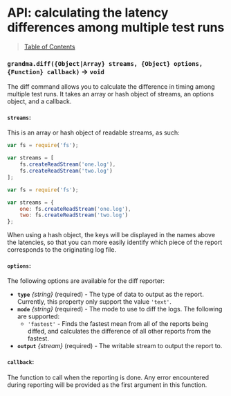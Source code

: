 # API: calculating the latency differences among multiple test runs

> [Table of Contents](readme.md)

### `grandma.diff({Object|Array} streams, {Object} options, {Function} callback)` → `void`

The diff command allows you to calculate the difference in timing among multiple test runs. It takes an array or hash object of streams, an options object, and a callback.

#### `streams`:

This is an array or hash object of readable streams, as such:

```javascript
var fs = require('fs');

var streams = [
    fs.createReadStream('one.log'),
    fs.createReadStream('two.log')
];
```

```javascript
var fs = require('fs');

var streams = {
    one: fs.createReadStream('one.log'),
    two: fs.createReadStream('two.log')
};
```

When using a hash object, the keys will be displayed in the names above the latencies, so that you can more easily identify which piece of the report corresponds to the originating log file.

#### `options`:

The following options are available for the diff reporter:

- **`type`** _{string}_ (required) - The type of data to output as the report. Currently, this property only support the value `'text'`.
- **`mode`** _{string}_ (required) - The mode to use to diff the logs. The following are supported:
  - `'fastest'` - Finds the fastest mean from all of the reports being diffed, and calculates the difference of all other reports from the fastest.
- **`output`** _{stream}_ (required) - The writable stream to output the report to.

#### `callback`:

The function to call when the reporting is done. Any error encountered during reporting will be provided as the first argument in this function.
